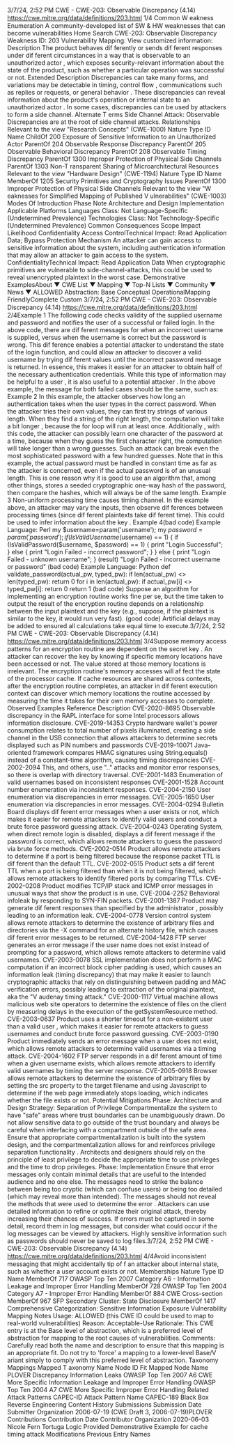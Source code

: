 3/7/24, 2:52 PM CWE - CWE-203: Observable Discrepancy (4.14)
https://cwe.mitre.org/data/deﬁnitions/203.html 1/4
Common W eakness Enumeration
A community-developed list of SW & HW weaknesses that can become
vulnerabilities
Home Search
CWE-203: Observable Discrepancy
Weakness ID: 203
Vulnerability Mapping: 
View customized information:
 Description
The product behaves dif ferently or sends dif ferent responses under dif ferent circumstances in a way that is observable to an
unauthorized actor , which exposes security-relevant information about the state of the product, such as whether a particular operation
was successful or not.
 Extended Description
Discrepancies can take many forms, and variations may be detectable in timing, control flow , communications such as replies or
requests, or general behavior . These discrepancies can reveal information about the product's operation or internal state to an
unauthorized actor . In some cases, discrepancies can be used by attackers to form a side channel.
 Alternate T erms
Side Channel Attack: Observable Discrepancies are at the root of side channel attacks.
 Relationships
 Relevant to the view "Research Concepts" (CWE-1000)
Nature Type ID Name
ChildOf 200 Exposure of Sensitive Information to an Unauthorized Actor
ParentOf 204 Observable Response Discrepancy
ParentOf 205 Observable Behavioral Discrepancy
ParentOf 208 Observable Timing Discrepancy
ParentOf 1300 Improper Protection of Physical Side Channels
ParentOf 1303 Non-T ransparent Sharing of Microarchitectural Resources
 Relevant to the view "Hardware Design" (CWE-1194)
Nature Type ID Name
MemberOf 1205 Security Primitives and Cryptography Issues
ParentOf 1300 Improper Protection of Physical Side Channels
 Relevant to the view "W eaknesses for Simplified Mapping of Published V ulnerabilities" (CWE-1003)
 Modes Of Introduction
Phase Note
Architecture and Design
Implementation
 Applicable Platforms
Languages
Class: Not Language-Specific (Undetermined Prevalence)
Technologies
Class: Not Technology-Specific (Undetermined Prevalence)
 Common Consequences
Scope Impact Likelihood
Confidentiality
Access ControlTechnical Impact: Read Application Data; Bypass Protection Mechanism
An attacker can gain access to sensitive information about the system, including authentication
information that may allow an attacker to gain access to the system.
ConfidentialityTechnical Impact: Read Application Data
When cryptographic primitives are vulnerable to side-channel-attacks, this could be used to reveal
unencrypted plaintext in the worst case.
 Demonstrative ExamplesAbout ▼ CWE List ▼ Mapping ▼ Top-N Lists ▼ Community ▼ News ▼
ALLOWED
Abstraction: Base
Conceptual OperationalMapping
FriendlyComplete Custom
3/7/24, 2:52 PM CWE - CWE-203: Observable Discrepancy (4.14)
https://cwe.mitre.org/data/deﬁnitions/203.html 2/4Example 1
The following code checks validity of the supplied username and password and notifies the user of a successful or failed login.
In the above code, there are dif ferent messages for when an incorrect username is supplied, versus when the username is correct but
the password is wrong. This dif ference enables a potential attacker to understand the state of the login function, and could allow an
attacker to discover a valid username by trying dif ferent values until the incorrect password message is returned. In essence, this
makes it easier for an attacker to obtain half of the necessary authentication credentials.
While this type of information may be helpful to a user , it is also useful to a potential attacker . In the above example, the message for
both failed cases should be the same, such as:
Example 2
In this example, the attacker observes how long an authentication takes when the user types in the correct password.
When the attacker tries their own values, they can first try strings of various length. When they find a string of the right length, the
computation will take a bit longer , because the for loop will run at least once. Additionally , with this code, the attacker can possibly
learn one character of the password at a time, because when they guess the first character right, the computation will take longer than
a wrong guesses. Such an attack can break even the most sophisticated password with a few hundred guesses.
Note that in this example, the actual password must be handled in constant time as far as the attacker is concerned, even if the actual
password is of an unusual length. This is one reason why it is good to use an algorithm that, among other things, stores a seeded
cryptographic one-way hash of the password, then compare the hashes, which will always be of the same length.
Example 3
Non-uniform processing time causes timing channel.
In the example above, an attacker may vary the inputs, then observe dif ferences between processing times (since dif ferent plaintexts
take dif ferent time). This could be used to infer information about the key .
Example 4(bad code) Example Language: Perl 
my $username=param('username');
my $password=param('password');
if (IsValidUsername($username) == 1)
{
if (IsValidPassword($username, $password) == 1)
{
print "Login Successful";
}
else
{
print "Login Failed - incorrect password";
}
}
else
{
print "Login Failed - unknown username";
}
(result) 
"Login Failed - incorrect username or password"
(bad code) Example Language: Python 
def validate\_password(actual\_pw, typed\_pw):
if len(actual\_pw) <> len(typed\_pw):
return 0
for i in len(actual\_pw):
if actual\_pw[i] <> typed\_pw[i]:
return 0
return 1
(bad code) 
Suppose an algorithm for implementing an encryption routine works fine per se, but the time taken to output the result of the encryption
routine depends on a relationship between the input plaintext and the key (e.g., suppose, if the plaintext is similar to the key, it would run
very fast).
(good code) 
Artificial delays may be added to ensured all calculations take equal time to execute.3/7/24, 2:52 PM CWE - CWE-203: Observable Discrepancy (4.14)
https://cwe.mitre.org/data/deﬁnitions/203.html 3/4Suppose memory access patterns for an encryption routine are dependent on the secret key .
An attacker can recover the key by knowing if specific memory locations have been accessed or not. The value stored at those
memory locations is irrelevant. The encryption routine's memory accesses will af fect the state of the processor cache. If cache
resources are shared across contexts, after the encryption routine completes, an attacker in dif ferent execution context can discover
which memory locations the routine accessed by measuring the time it takes for their own memory accesses to complete.
 Observed Examples
Reference Description
CVE-2020-8695 Observable discrepancy in the RAPL interface for some Intel processors allows information disclosure.
CVE-2019-14353 Crypto hardware wallet's power consumption relates to total number of pixels illuminated, creating a
side channel in the USB connection that allows attackers to determine secrets displayed such as PIN
numbers and passwords
CVE-2019-10071 Java-oriented framework compares HMAC signatures using String.equals() instead of a constant-time
algorithm, causing timing discrepancies
CVE-2002-2094 This, and others, use ".." attacks and monitor error responses, so there is overlap with directory
traversal.
CVE-2001-1483 Enumeration of valid usernames based on inconsistent responses
CVE-2001-1528 Account number enumeration via inconsistent responses.
CVE-2004-2150 User enumeration via discrepancies in error messages.
CVE-2005-1650 User enumeration via discrepancies in error messages.
CVE-2004-0294 Bulletin Board displays dif ferent error messages when a user exists or not, which makes it easier for
remote attackers to identify valid users and conduct a brute force password guessing attack.
CVE-2004-0243 Operating System, when direct remote login is disabled, displays a dif ferent message if the password is
correct, which allows remote attackers to guess the password via brute force methods.
CVE-2002-0514 Product allows remote attackers to determine if a port is being filtered because the response packet
TTL is dif ferent than the default TTL.
CVE-2002-0515 Product sets a dif ferent TTL when a port is being filtered than when it is not being filtered, which allows
remote attackers to identify filtered ports by comparing TTLs.
CVE-2002-0208 Product modifies TCP/IP stack and ICMP error messages in unusual ways that show the product is in
use.
CVE-2004-2252 Behavioral infoleak by responding to SYN-FIN packets.
CVE-2001-1387 Product may generate dif ferent responses than specified by the administrator , possibly leading to an
information leak.
CVE-2004-0778 Version control system allows remote attackers to determine the existence of arbitrary files and
directories via the -X command for an alternate history file, which causes dif ferent error messages to
be returned.
CVE-2004-1428 FTP server generates an error message if the user name does not exist instead of prompting for a
password, which allows remote attackers to determine valid usernames.
CVE-2003-0078 SSL implementation does not perform a MAC computation if an incorrect block cipher padding is used,
which causes an information leak (timing discrepancy) that may make it easier to launch cryptographic
attacks that rely on distinguishing between padding and MAC verification errors, possibly leading to
extraction of the original plaintext, aka the "V audenay timing attack."
CVE-2000-1117 Virtual machine allows malicious web site operators to determine the existence of files on the client by
measuring delays in the execution of the getSystemResource method.
CVE-2003-0637 Product uses a shorter timeout for a non-existent user than a valid user , which makes it easier for
remote attackers to guess usernames and conduct brute force password guessing.
CVE-2003-0190 Product immediately sends an error message when a user does not exist, which allows remote
attackers to determine valid usernames via a timing attack.
CVE-2004-1602 FTP server responds in a dif ferent amount of time when a given username exists, which allows remote
attackers to identify valid usernames by timing the server response.
CVE-2005-0918 Browser allows remote attackers to determine the existence of arbitrary files by setting the src property
to the target filename and using Javascript to determine if the web page immediately stops loading,
which indicates whether the file exists or not.
 Potential Mitigations
Phase: Architecture and Design
Strategy: Separation of Privilege
Compartmentalize the system to have "safe" areas where trust boundaries can be unambiguously drawn. Do not allow sensitive
data to go outside of the trust boundary and always be careful when interfacing with a compartment outside of the safe area.
Ensure that appropriate compartmentalization is built into the system design, and the compartmentalization allows for and
reinforces privilege separation functionality . Architects and designers should rely on the principle of least privilege to decide the
appropriate time to use privileges and the time to drop privileges.
Phase: Implementation
Ensure that error messages only contain minimal details that are useful to the intended audience and no one else. The
messages need to strike the balance between being too cryptic (which can confuse users) or being too detailed (which may
reveal more than intended). The messages should not reveal the methods that were used to determine the error . Attackers can
use detailed information to refine or optimize their original attack, thereby increasing their chances of success.
If errors must be captured in some detail, record them in log messages, but consider what could occur if the log messages can
be viewed by attackers. Highly sensitive information such as passwords should never be saved to log files.3/7/24, 2:52 PM CWE - CWE-203: Observable Discrepancy (4.14)
https://cwe.mitre.org/data/deﬁnitions/203.html 4/4Avoid inconsistent messaging that might accidentally tip of f an attacker about internal state, such as whether a user account
exists or not.
 Memberships
Nature Type ID Name
MemberOf 717 OWASP Top Ten 2007 Category A6 - Information Leakage and Improper Error Handling
MemberOf 728 OWASP Top Ten 2004 Category A7 - Improper Error Handling
MemberOf 884 CWE Cross-section
MemberOf 967 SFP Secondary Cluster: State Disclosure
MemberOf 1417 Comprehensive Categorization: Sensitive Information Exposure
 Vulnerability Mapping Notes
Usage: ALLOWED (this CWE ID could be used to map to real-world vulnerabilities)
Reason: Acceptable-Use
Rationale:
This CWE entry is at the Base level of abstraction, which is a preferred level of abstraction for mapping to the root causes of
vulnerabilities.
Comments:
Carefully read both the name and description to ensure that this mapping is an appropriate fit. Do not try to 'force' a mapping to a
lower-level Base/V ariant simply to comply with this preferred level of abstraction.
 Taxonomy Mappings
Mapped T axonomy Name Node ID Fit Mapped Node Name
PLOVER Discrepancy Information Leaks
OWASP Top Ten 2007 A6 CWE More Specific Information Leakage and Improper Error Handling
OWASP Top Ten 2004 A7 CWE More Specific Improper Error Handling
 Related Attack Patterns
CAPEC-ID Attack Pattern Name
CAPEC-189 Black Box Reverse Engineering
 Content History
 Submissions
Submission Date Submitter Organization
2006-07-19
(CWE Draft 3, 2006-07-19)PLOVER
 Contributions
Contribution Date Contributor Organization
2020-06-03 Nicole Fern Tortuga Logic
Provided Demonstrative Example for cache timing attack
 Modifications
 Previous Entry Names
